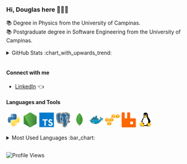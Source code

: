 ### Hi, Douglas here 👋👨‍💻

📚 Degree in Physics from the University of Campinas.  
📚 Postgraduate degree in Software Engineering from the University of Campinas.


<details>
  <summary style="margin-bottom: 1rem; margin-top: 1rem;">GitHub Stats :chart_with_upwards_trend:</summary>

  [![Github stats](https://github-readme-stats.vercel.app/api?username=Douglas019BR&theme=slateorange&count_private=true&hide_border=true&hide_title=true)](https://github.com/anuraghazra/github-readme-stats)

</details>


#### Connect with me

- [LinkedIn](https://www.linkedin.com/in/douglassermarini/) :point_left:


#### Languages and Tools

<img src="https://raw.githubusercontent.com/devicons/devicon/master/icons/python/python-original.svg" alt="python" width="40" height="40"/>  <img src="https://raw.githubusercontent.com/devicons/devicon/master/icons/nodejs/nodejs-original.svg" alt="nodejs" width="40" height="40"/>  <img src="https://raw.githubusercontent.com/devicons/devicon/master/icons/typescript/typescript-original.svg" alt="typescript" width="40" height="40"/>  <img src="https://raw.githubusercontent.com/devicons/devicon/master/icons/postgresql/postgresql-original.svg" alt="postgres" width="40" height="40"/>  <img src="https://raw.githubusercontent.com/devicons/devicon/master/icons/mongodb/mongodb-original.svg" alt="mongodb" width="40" height="40"/>  <img src="https://raw.githubusercontent.com/devicons/devicon/master/icons/docker/docker-original.svg" alt="docker" width="40" height="40"/>  <img src="https://raw.githubusercontent.com/devicons/devicon/master/icons/amazonwebservices/amazonwebservices-original.svg" alt="aws" width="40" height="40"/>  <img src="https://raw.githubusercontent.com/devicons/devicon/master/icons/rabbitmq/rabbitmq-original.svg" alt="rabbitmq" width="40" height="40"/>  <img src="https://raw.githubusercontent.com/devicons/devicon/master/icons/linux/linux-original.svg" alt="linux" width="40" height="40"/>

<details>
  <summary style="margin-bottom: 1rem; margin-top: 1rem;">Most Used Languages :bar_chart:</summary>

  [![Most Used Languages](https://github-readme-stats.vercel.app/api/top-langs/?username=Douglas019BR&theme=slateorange&hide=jupyter%20notebook,tex&layout=compact&lang_count=5&count_private=true&hide_border=true&hide_title=true)](https://github.com/anuraghazra/github-readme-stats)

</details>

![Profile Views](https://komarev.com/ghpvc/?username=Douglas019BR&label=Profile%20views&color=0e75b6&style=flat&color=orange)
